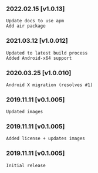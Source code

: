 

### 2022.02.15 [v1.0.13]

```
Update docs to use apm
Add air package
```


### 2021.03.12 [v1.0.012]

```
Updated to latest build process  
Added Android-x64 support
```


### 2020.03.25 [v1.0.010]

```
Android X migration (resolves #1)
```


### 2019.11.11 [v0.1.005]

```
Updated images
```


### 2019.11.11 [v0.1.005]

```
Added license + updates images
```


### 2019.11.11 [v0.1.005]

```
Initial release
```
